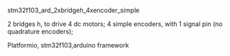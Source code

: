 stm32f103_ard_2xbridgeh_4xencoder_simple

2 bridges h, to drive 4 dc motors;
4 simple encoders, with 1 signal pin (no quadrature encoders);

Platformio,
stm32f103,arduino framework
